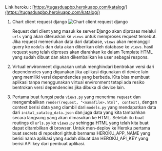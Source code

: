 Link heroku : [https://tugasduapbp.herokuapp.com/katalog/](https://tugasduapbp.herokuapp.com/katalog/)

1. Chart client request django
   ![Chart client request django](https://github.com/fadlanariel/assignment-pbp/blob/main/katalog/django-client-request-chart.jpg?raw=true)

    Request dari client yang masuk ke server Django akan diproses melalui `urls` yang akan diteruskan ke `views` untuk memproses request tersebut. Jika request memerlukan data dari database, `views` akan memanggil query ke `models` dan data akan diberikan oleh database ke `views`. hasil request yang telah diproses akan diarahkan ke dalam Template HTML yang sudah dibuat dan akan dikembalikan ke user sebagai respons.

2. Virtual environment digunakan untuk menghindari bentrokan versi dari dependencies yang digunakan jika aplikasi digunakan di device lain yang memiliki versi dependencies yang berbeda. Kita bisa membuat aplikasi tanpa menggunakan virtual environment tetapi ada resiko bentrokan versi dependencies jika dibuka di device lain.

3. Pertama buat fungsi pada `views.py` yang menerima `request` dan mengembailkan `render(request, "<namafile>.html", context)`, dengan context berisi data yang diambil dari `models.py` yang mendapatkan data dari `inital_catalog_data.json` dan juga data yang kita tambahkan secara langsung yang akan dimasukan ke HTML. Setelah itu buat routings di `urls.py` ke `views.py` sehingga HTML yang telah kita buat dapat ditambilkan di browser. Untuk men-deploy ke Heroku pertama buat secrets di repositori github bernama HEROKU_APP_NAME yang berisi nama aplikasi yang sudah dibuat dan HEROKU_API_KEY yang berisi API key dari pembuat aplikasi. 